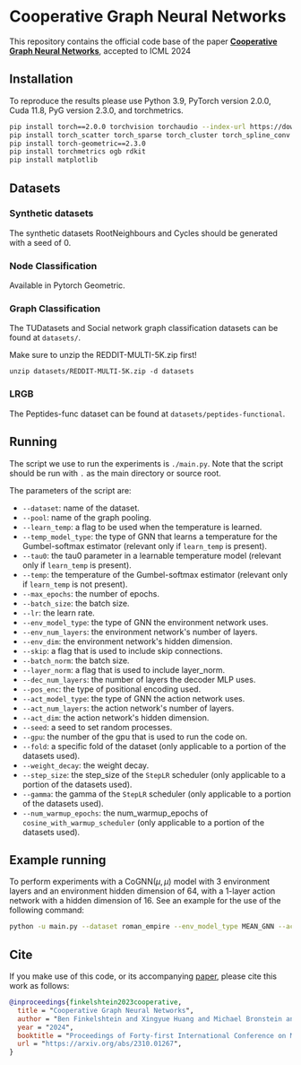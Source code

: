 # Cooperative Graph Neural Networks #

This repository contains the official code base of the paper **[Cooperative Graph Neural Networks](https://arxiv.org/abs/2310.01267)**, accepted to ICML 2024

## Installation ##
To reproduce the results please use Python 3.9, PyTorch version 2.0.0, Cuda 11.8, PyG version 2.3.0, and torchmetrics.

```bash
pip install torch==2.0.0 torchvision torchaudio --index-url https://download.pytorch.org/whl/cu118
pip install torch_scatter torch_sparse torch_cluster torch_spline_conv -f https://data.pyg.org/whl/torch-2.0.0+cu118.html
pip install torch-geometric==2.3.0
pip install torchmetrics ogb rdkit
pip install matplotlib
```

## Datasets

### Synthetic datasets

The synthetic datasets RootNeighbours and Cycles should be generated with a seed of 0.

### Node Classification

Available in Pytorch Geometric.

### Graph Classification

The TUDatasets and Social network graph classification datasets can be found at ``datasets/``.

Make sure to unzip the REDDIT-MULTI-5K.zip first!
```
unzip datasets/REDDIT-MULTI-5K.zip -d datasets
```

### LRGB

The Peptides-func dataset can be found at ``datasets/peptides-functional``.

## Running

The script we use to run the experiments is ``./main.py``.
Note that the script should be run with ``.`` as the main directory or source root.

The parameters of the script are:

- ``--dataset``: name of the dataset.
- ``--pool``: name of the graph pooling.
- ``--learn_temp``: a flag to be used when the temperature is learned. 
- ``--temp_model_type``: the type of GNN that learns a temperature for the Gumbel-softmax estimator (relevant only if ``learn_temp`` is present). 
- ``--tau0``: the tau0 parameter in a learnable temperature model (relevant only if ``learn_temp`` is present). 
- ``--temp``: the temperature of the Gumbel-softmax estimator (relevant only if ``learn_temp`` is not present). 
- ``--max_epochs``: the number of epochs. 
- ``--batch_size``: the batch size. 
- ``--lr``: the learn rate. 
- ``--env_model_type``: the type of GNN the environment network uses.
- ``--env_num_layers``: the environment network's number of layers.
- ``--env_dim``: the environment network's hidden dimension.
- ``--skip``: a flag that is used to include skip connections.
- ``--batch_norm``: the batch size.
- ``--layer_norm``: a flag that is used to include layer_norm.
- ``--dec_num_layers``: the number of layers the decoder MLP uses.
- ``--pos_enc``: the type of positional encoding used.
- ``--act_model_type``: the type of GNN the action network uses.
- ``--act_num_layers``: the action network's number of layers.
- ``--act_dim``: the action network's hidden dimension.
- ``--seed``: a seed to set random processes.
- ``--gpu``: the number of the gpu that is used to run the code on.
- ``--fold``: a specific fold of the dataset (only applicable to a portion of the datasets used).
- ``--weight_decay``: the weight decay.
- ``--step_size``: the step_size of the ``StepLR`` scheduler (only applicable to a portion of the datasets used).
- ``--gamma``: the gamma of the ``StepLR`` scheduler (only applicable to a portion of the datasets used).
- ``--num_warmup_epochs``: the num_warmup_epochs of ``cosine_with_warmup_scheduler`` (only applicable to a portion of the datasets used).

## Example running

To perform experiments with a CoGNN($`\mu, \mu`$) model with 3 environment layers and an environment hidden dimension of 64, with a 1-layer action network with a hidden dimension of 16.  See an example for the use of the following command: 
```bash
python -u main.py --dataset roman_empire --env_model_type MEAN_GNN --act_model_type MEAN_GNN --env_dim 64 --env_num_layers 3 --act_dim 16 --act_num_layers 1 --seed 0
```
## Cite

If you make use of this code, or its accompanying [paper](https://arxiv.org/abs/2310.01267), please cite this work as follows:
```bibtex
@inproceedings{finkelshtein2023cooperative,
  title = "Cooperative Graph Neural Networks",
  author = "Ben Finkelshtein and Xingyue Huang and Michael Bronstein and {\.I}smail {\.I}lkan Ceylan",
  year = "2024",
  booktitle = "Proceedings of Forty-first International Conference on Machine Learning (ICML)",
  url = "https://arxiv.org/abs/2310.01267",
}
```
